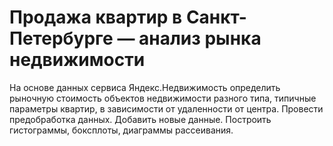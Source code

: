 # Продажа квартир в Санкт-Петербурге — анализ рынка недвижимости

На основе данных сервиса Яндекс.Недвижимость определить рыночную стоимость объектов недвижимости разного типа, типичные параметры квартир, в зависимости от удаленности от центра. Провести предобработка данных. Добавить новые данные. Построить гистограммы, боксплоты, диаграммы рассеивания.
